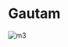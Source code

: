 # Gautam
![m3](https://github.com/Gautammak0416/Gautam/assets/160625391/7d306197-0792-4559-b866-495e5c148d4a)
